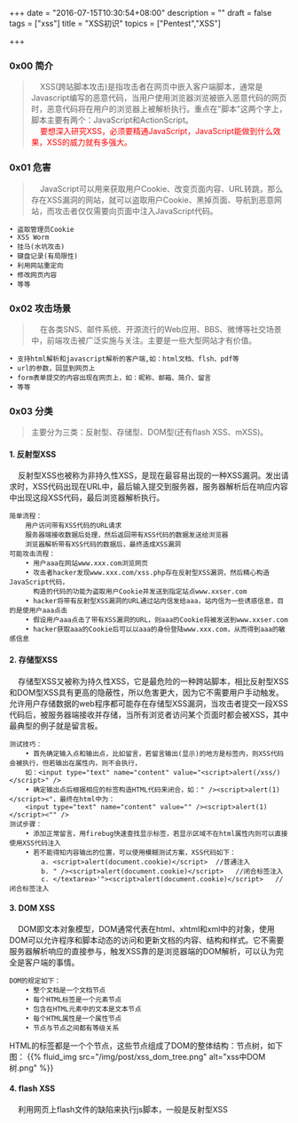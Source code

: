 +++
date = "2016-07-15T10:30:54+08:00"
description = ""
draft = false
tags = ["xss"]
title = "XSS初识"
topics = ["Pentest","XSS"]

+++

### 0x00 简介
> &nbsp;&nbsp;&nbsp;&nbsp;XSS(跨站脚本攻击)是指攻击者在网页中嵌入客户端脚本，通常是Javascript编写的恶意代码，当用户使用浏览器浏览被嵌入恶意代码的网页时，恶意代码将在用户的浏览器上被解析执行。重点在"脚本"这两个字上，脚本主要有两个：JavaScript和ActionScript。  
<font color="FF0000">&nbsp;&nbsp;&nbsp;&nbsp;要想深入研究XSS，必须要精通JavaScript，JavaScript能做到什么效果，XSS的威力就有多强大。</font>

### 0x01 危害
> &nbsp;&nbsp;&nbsp;&nbsp;JavaScript可以用来获取用户Cookie、改变页面内容、URL转跳，那么存在XSS漏洞的网站，就可以盗取用户Cookie、黑掉页面、导航到恶意网站，而攻击者仅仅需要向页面中注入JavaScript代码。
```
• 盗取管理员Cookie
• XSS Worm
• 挂马(水坑攻击)
• 键盘记录(有局限性)
• 利用网站重定向
• 修改网页内容
• 等等
```

### 0x02 攻击场景
> &nbsp;&nbsp;&nbsp;&nbsp;在各类SNS、邮件系统、开源流行的Web应用、BBS、微博等社交场景中，前端攻击被广泛实施与关注。主要是一些大型网站才有价值。
```
• 支持html解析和javascript解析的客户端,如：html文档、flsh、pdf等
• url的参数，回显到网页上
• form表单提交的内容出现在网页上，如：昵称、邮箱、简介、留言
• 等等
```

### 0x03 分类
> 主要分为三类：反射型、存储型、DOM型(还有flash XSS、mXSS)。   
#### 1. 反射型XSS  
&nbsp;&nbsp;&nbsp;&nbsp;反射型XSS也被称为非持久性XSS，是现在最容易出现的一种XSS漏洞。发出请求时，XSS代码出现在URL中，最后输入提交到服务器，服务器解析后在响应内容中出现这段XSS代码，最后浏览器解析执行。
```
简单流程：
    用户访问带有XSS代码的URL请求
    服务器端接收数据后处理，然后返回带有XSS代码的数据发送给浏览器
    浏览器解析带有XSS代码的数据后，最终造成XSS漏洞
可能攻击流程：
    • 用户aaa在网站www.xxx.com浏览网页
    • 攻击者hacker发现www.xxx.com/xss.php存在反射型XSS漏洞，然后精心构造JavaScript代码，
      构造的代码的功能为盗取用户Cookie并发送到指定站点www.xxser.com
    • hacker将带有反射型XSS漏洞的URL通过站内信发给aaa，站内信为一些诱惑信息，目的是使用户aaa点击
    • 假设用户aaa点击了带有XSS漏洞的URL，则aaa的Cookie将被发送到www.xxser.com
    • hacker获取aaa的Cookie后可以以aaa的身份登陆www.xxx.com，从而得到aaa的敏感信息
```
#### 2. 存储型XSS  
&nbsp;&nbsp;&nbsp;&nbsp;存储型XSS又被称为持久性XSS，它是最危险的一种跨站脚本，相比反射型XSS和DOM型XSS具有更高的隐蔽性，所以危害更大，因为它不需要用户手动触发。 允许用户存储数据的web程序都可能存在存储型XSS漏洞，当攻击者提交一段XSS代码后，被服务器端接收并存储，当所有浏览者访问某个页面时都会被XSS，其中最典型的例子就是留言板。
```
测试技巧：
    • 首先确定输入点和输出点，比如留言，若留言输出(显示)的地方是标签内，则XSS代码会被执行，但若输出在属性内，则不会执行，
    如：<input type="text" name="content" value="<script>alert(/xss/)</script>" />
    • 确定输出点后根据相应的标签构造HTML代码来闭合，如：" /><script>alert(1)</script><"，最终在html中为：
    <input type="text" name="content" value="" /><script>alert(1)</script><"" />
测试步骤：
    • 添加正常留言，用firebug快速查找显示标签，若显示区域不在html属性内则可以直接使用XSS代码注入
    • 若不能得知内容输出的位置，可以使用模糊测试方案，XSS代码如下：
        a. <script>alert(document.cookie)</script>  //普通注入
        b. " /><script>alert(document.cookie)</script>   //闭合标签注入
        c. </textarea>'"><script>alert(document.cookie)</script>   //闭合标签注入
```
#### 3. DOM XSS
&nbsp;&nbsp;&nbsp;&nbsp;DOM即文本对象模型，DOM通常代表在html、xhtml和xml中的对象，使用DOM可以允许程序和脚本动态的访问和更新文档的内容、结构和样式。它不需要服务器解析响应的直接参与，触发XSS靠的是浏览器端的DOM解析，可以认为完全是客户端的事情。
```
DOM的规定如下：
    • 整个文档是一个文档节点
    • 每个HTML标签是一个元素节点
    • 包含在HTML元素中的文本是文本节点
    • 每个HTML属性是一个属性节点
    • 节点与节点之间都有等级关系
```
HTML的标签都是一个个节点，这些节点组成了DOM的整体结构：节点树，如下图：
{{% fluid_img src="/img/post/xss_dom_tree.png" alt="xss中DOM树.png" %}}
#### 4. flash XSS
&nbsp;&nbsp;&nbsp;&nbsp;利用网页上flash文件的缺陷来执行js脚本，一般是反射型XSS